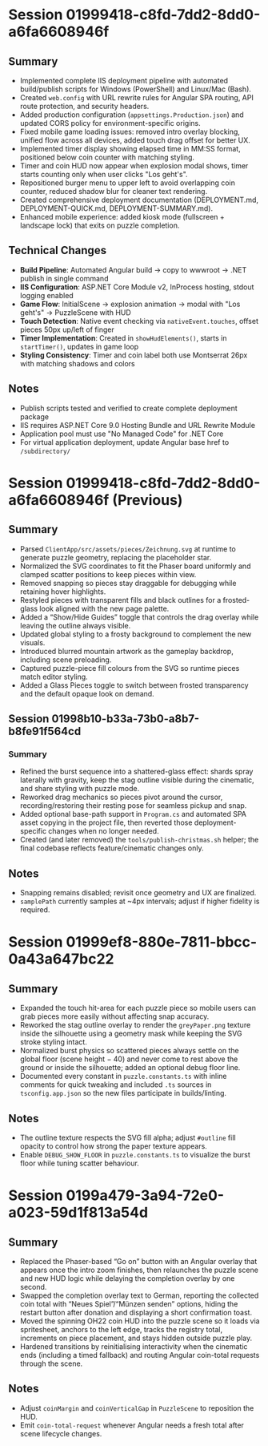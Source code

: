 # Session 01999418-c8fd-7dd2-8dd0-a6fa6608946f

## Summary
- Implemented complete IIS deployment pipeline with automated build/publish scripts for Windows (PowerShell) and Linux/Mac (Bash).
- Created `web.config` with URL rewrite rules for Angular SPA routing, API route protection, and security headers.
- Added production configuration (`appsettings.Production.json`) and updated CORS policy for environment-specific origins.
- Fixed mobile game loading issues: removed intro overlay blocking, unified flow across all devices, added touch drag offset for better UX.
- Implemented timer display showing elapsed time in MM:SS format, positioned below coin counter with matching styling.
- Timer and coin HUD now appear when explosion modal shows, timer starts counting only when user clicks "Los geht's".
- Repositioned burger menu to upper left to avoid overlapping coin counter, reduced shadow blur for cleaner text rendering.
- Created comprehensive deployment documentation (DEPLOYMENT.md, DEPLOYMENT-QUICK.md, DEPLOYMENT-SUMMARY.md).
- Enhanced mobile experience: added kiosk mode (fullscreen + landscape lock) that exits on puzzle completion.

## Technical Changes
- **Build Pipeline**: Automated Angular build → copy to wwwroot → .NET publish in single command
- **IIS Configuration**: ASP.NET Core Module v2, InProcess hosting, stdout logging enabled
- **Game Flow**: InitialScene → explosion animation → modal with "Los geht's" → PuzzleScene with HUD
- **Touch Detection**: Native event checking via `nativeEvent.touches`, offset pieces 50px up/left of finger
- **Timer Implementation**: Created in `showHudElements()`, starts in `startTimer()`, updates in game loop
- **Styling Consistency**: Timer and coin label both use Montserrat 26px with matching shadows and colors

## Notes
- Publish scripts tested and verified to create complete deployment package
- IIS requires ASP.NET Core 9.0 Hosting Bundle and URL Rewrite Module
- Application pool must use "No Managed Code" for .NET Core
- For virtual application deployment, update Angular base href to `/subdirectory/`

# Session 01999418-c8fd-7dd2-8dd0-a6fa6608946f (Previous)

## Summary
- Parsed `ClientApp/src/assets/pieces/Zeichnung.svg` at runtime to generate puzzle geometry, replacing the placeholder star.
- Normalized the SVG coordinates to fit the Phaser board uniformly and clamped scatter positions to keep pieces within view.
- Removed snapping so pieces stay draggable for debugging while retaining hover highlights.
- Restyled pieces with transparent fills and black outlines for a frosted-glass look aligned with the new page palette.
- Added a “Show/Hide Guides” toggle that controls the drag overlay while leaving the outline always visible.
- Updated global styling to a frosty background to complement the new visuals.
- Introduced blurred mountain artwork as the gameplay backdrop, including scene preloading.
- Captured puzzle-piece fill colours from the SVG so runtime pieces match editor styling.
- Added a Glass Pieces toggle to switch between frosted transparency and the default opaque look on demand.

## Session 01998b10-b33a-73b0-a8b7-b8fe91f564cd
### Summary
- Refined the burst sequence into a shattered-glass effect: shards spray laterally with gravity, keep the stag outline visible during the cinematic, and share styling with puzzle mode.
- Reworked drag mechanics so pieces pivot around the cursor, recording/restoring their resting pose for seamless pickup and snap.
- Added optional base-path support in `Program.cs` and automated SPA asset copying in the project file, then reverted those deployment-specific changes when no longer needed.
- Created (and later removed) the `tools/publish-christmas.sh` helper; the final codebase reflects feature/cinematic changes only.

## Notes
- Snapping remains disabled; revisit once geometry and UX are finalized.
- `samplePath` currently samples at ~4px intervals; adjust if higher fidelity is required.

# Session 01999ef8-880e-7811-bbcc-0a43a647bc22

## Summary
- Expanded the touch hit-area for each puzzle piece so mobile users can grab pieces more easily without affecting snap accuracy.
- Reworked the stag outline overlay to render the `greyPaper.png` texture inside the silhouette using a geometry mask while keeping the SVG stroke styling intact.
- Normalized burst physics so scattered pieces always settle on the global floor (scene height − 40) and never come to rest above the ground or inside the silhouette; added an optional debug floor line.
- Documented every constant in `puzzle.constants.ts` with inline comments for quick tweaking and included `.ts` sources in `tsconfig.app.json` so the new files participate in builds/linting.

## Notes
- The outline texture respects the SVG fill alpha; adjust `#outline` fill opacity to control how strong the paper texture appears.
- Enable `DEBUG_SHOW_FLOOR` in `puzzle.constants.ts` to visualize the burst floor while tuning scatter behaviour.

# Session 0199a479-3a94-72e0-a023-59d1f813a54d

## Summary
- Replaced the Phaser-based “Go on” button with an Angular overlay that appears once the intro zoom finishes, then relaunches the puzzle scene and new HUD logic while delaying the completion overlay by one second.
- Swapped the completion overlay text to German, reporting the collected coin total with “Neues Spiel”/“Münzen senden” options, hiding the restart button after donation and displaying a short confirmation toast.
- Moved the spinning OH22 coin HUD into the puzzle scene so it loads via spritesheet, anchors to the left edge, tracks the registry total, increments on piece placement, and stays hidden outside puzzle play.
- Hardened transitions by reinitialising interactivity when the cinematic ends (including a timed fallback) and routing Angular coin-total requests through the scene.

## Notes
- Adjust `coinMargin` and `coinVerticalGap` in `PuzzleScene` to reposition the HUD.
- Emit `coin-total-request` whenever Angular needs a fresh total after scene lifecycle changes.
